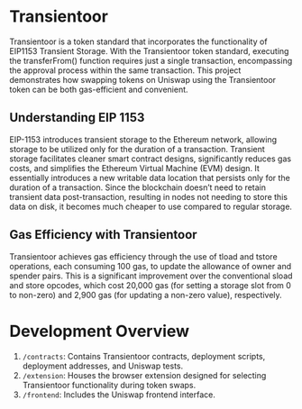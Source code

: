 
# Transientoor
Transientoor is a token standard that incorporates the functionality of EIP1153 Transient Storage. With the Transientoor token standard, executing the transferFrom() function requires just a single transaction, encompassing the approval process within the same transaction. This project demonstrates how swapping tokens on Uniswap using the Transientoor token can be both gas-efficient and convenient.

## Understanding EIP 1153
EIP-1153 introduces transient storage to the Ethereum network, allowing storage to be utilized only for the duration of a transaction. Transient storage facilitates cleaner smart contract designs, significantly reduces gas costs, and simplifies the Ethereum Virtual Machine (EVM) design. It essentially introduces a new writable data location that persists only for the duration of a transaction. Since the blockchain doesn’t need to retain transient data post-transaction, resulting in nodes not needing to store this data on disk, it becomes much cheaper to use compared to regular storage.

## Gas Efficiency with Transientoor
Transientoor achieves gas efficiency through the use of tload and tstore operations, each consuming 100 gas, to update the allowance of owner and spender pairs. This is a significant improvement over the conventional sload and store opcodes, which cost 20,000 gas (for setting a storage slot from 0 to non-zero) and 2,900 gas (for updating a non-zero value), respectively.

# Development Overview
1. `/contracts`: Contains Transientoor contracts, deployment scripts, deployment addresses, and Uniswap tests.    
2. `/extension`: Houses the browser extension designed for selecting Transientoor functionality during token swaps.    
3. `/frontend`: Includes the Uniswap frontend interface.